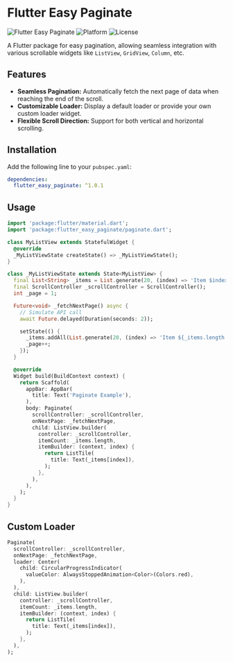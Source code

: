 # Flutter Easy Paginate

![Flutter Easy Paginate](https://img.shields.io/badge/flutter--easy--paginate-v1.0.0-blue)
![Platform](https://img.shields.io/badge/platform-flutter-blue)
![License](https://img.shields.io/badge/license-MIT-green)

A Flutter package for easy pagination, allowing seamless integration with various scrollable widgets like `ListView`, `GridView`, `Column`, etc.

## Features

- **Seamless Pagination:** Automatically fetch the next page of data when reaching the end of the scroll.
- **Customizable Loader:** Display a default loader or provide your own custom loader widget.
- **Flexible Scroll Direction:** Support for both vertical and horizontal scrolling.

## Installation

Add the following line to your `pubspec.yaml`:

```yaml
dependencies:
  flutter_easy_paginate: ^1.0.1
```

## Usage

```dart
import 'package:flutter/material.dart';
import 'package:flutter_easy_paginate/paginate.dart';

class MyListView extends StatefulWidget {
  @override
  _MyListViewState createState() => _MyListViewState();
}

class _MyListViewState extends State<MyListView> {
  final List<String> _items = List.generate(20, (index) => 'Item $index');
  final ScrollController _scrollController = ScrollController();
  int _page = 1;

  Future<void> _fetchNextPage() async {
    // Simulate API call
    await Future.delayed(Duration(seconds: 2));

    setState(() {
      _items.addAll(List.generate(20, (index) => 'Item ${_items.length + index}'));
      _page++;
    });
  }

  @override
  Widget build(BuildContext context) {
    return Scaffold(
      appBar: AppBar(
        title: Text('Paginate Example'),
      ),
      body: Paginate(
        scrollController: _scrollController,
        onNextPage: _fetchNextPage,
        child: ListView.builder(
          controller: _scrollController,
          itemCount: _items.length,
          itemBuilder: (context, index) {
            return ListTile(
              title: Text(_items[index]),
            );
          },
        ),
      ),
    );
  }
}
```

## Custom Loader

```dart
Paginate(
  scrollController: _scrollController,
  onNextPage: _fetchNextPage,
  loader: Center(
    child: CircularProgressIndicator(
      valueColor: AlwaysStoppedAnimation<Color>(Colors.red),
    ),
  ),
  child: ListView.builder(
    controller: _scrollController,
    itemCount: _items.length,
    itemBuilder: (context, index) {
      return ListTile(
        title: Text(_items[index]),
      );
    },
  ),
);
```

